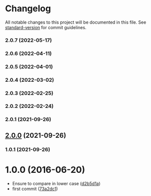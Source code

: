 # Changelog

All notable changes to this project will be documented in this file. See [standard-version](https://github.com/conventional-changelog/standard-version) for commit guidelines.

### 2.0.7 (2022-05-17)

### 2.0.6 (2022-04-11)

### 2.0.5 (2022-04-01)

### 2.0.4 (2022-03-02)

### 2.0.3 (2022-02-25)

### 2.0.2 (2022-02-24)

### 2.0.1 (2021-09-26)

## [2.0.0](https://github.com/kikobeats/is-unix/compare/v1.0.1...v2.0.0) (2021-09-26)

### 1.0.1 (2021-09-26)

<a name="1.0.0"></a>
# 1.0.0 (2016-06-20)

* Ensure to compare in lower case ([d2b5d1a](https://github.com/kikobeats/is-unix/commit/d2b5d1a))
* first commit ([73a2dc1](https://github.com/kikobeats/is-unix/commit/73a2dc1))
